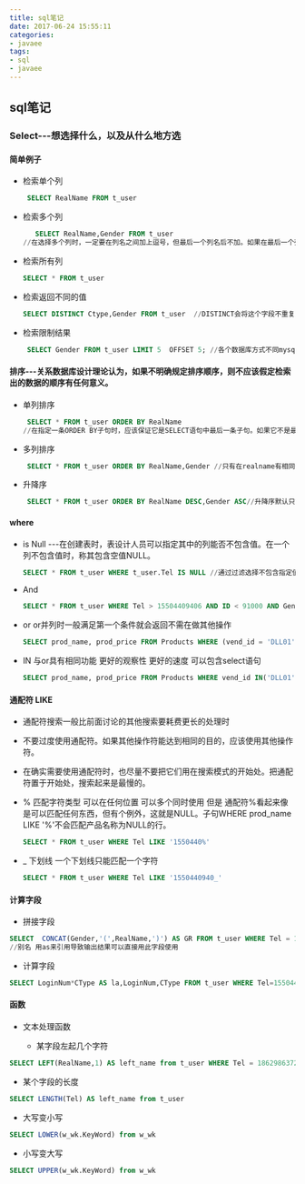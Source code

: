 ```yaml
---
title: sql笔记
date: 2017-06-24 15:55:11
categories:
- javaee
tags:
- sql
- javaee
---
```

## sql笔记

### Select---想选择什么，以及从什么地方选
#### 简单例子
* 检索单个列
  ```sql
   SELECT RealName FROM t_user
  ```

* 检索多个列
  ```sql
     SELECT RealName,Gender FROM t_user
  //在选择多个列时，一定要在列名之间加上逗号，但最后一个列名后不加。如果在最后一个列名后加了逗号，将出现错误。
  ```
* 检索所有列
  ```sql
  SELECT * FROM t_user
  ```

* 检索返回不同的值
  ```sql
  SELECT DISTINCT Ctype,Gender FROM t_user  //DISTINCT会将这个字段不重复的值返回,DISTINCT关键字作用于所有的列，不仅仅是跟在其后的那一列。例如，你指定SELECT DISTINCT Ctype, Gender，除非指定的两列完全相同，否则所有的行都会被检索出来
  ```

* 检索限制结果
  ```sql
   SELECT Gender FROM t_user LIMIT 5  OFFSET 5; //各个数据库方式不同mysql中使用方法 限制从第五个开始 长度为5 SELECT Gender FROM t_user LIMIT 5,5;
  ```

#### 排序---关系数据库设计理论认为，如果不明确规定排序顺序，则不应该假定检索出的数据的顺序有任何意义。

* 单列排序
  ```sql
   SELECT * FROM t_user ORDER BY RealName
  //在指定一条ORDER BY子句时，应该保证它是SELECT语句中最后一条子句。如果它不是最后的子句，将会出现错误消息。
  ```
* 多列排序
  ```sql
   SELECT * FROM t_user ORDER BY RealName,Gender //只有在realname有相同值之后才会比较Gender
  ```
* 升降序
  ```sql
   SELECT * FROM t_user ORDER BY RealName DESC,Gender ASC//升降序默认只针对前面的列成立 DESC降序 ASC默认升序可不写
  ```

#### where

* is Null ---在创建表时，表设计人员可以指定其中的列能否不包含值。在一个列不包含值时，称其包含空值NULL。

  ```sql
  SELECT * FROM t_user WHERE t_user.Tel IS NULL //通过过滤选择不包含指定值的所有行时，你可能希望返回含NULL值的行。但是这做不到。因为未知（unknown）有特殊的含义，数据库不知道它们是否匹配，所以在进行匹配过滤或非匹配过滤时，不会返回这些结果。
  ```

* And
  ```sql
  SELECT * FROM t_user WHERE Tel > 15504409406 AND ID < 91000 AND Gender= '男' //并列条件可以使用And连接
  ```

* or or并列时一般满足第一个条件就会返回不需在做其他操作
  ```sql
  SELECT prod_name, prod_price FROM Products WHERE (vend_id = 'DLL01' OR vend_id = 'BRS01') AND prod_price >= 10;//用圆括号括起来不会产生歧义 否则 And 会比 or优先导致结果出错
  ```
* IN 与or具有相同功能 更好的观察性 更好的速度 可以包含select语句
  ```sql
  SELECT prod_name, prod_price FROM Products WHERE vend_id IN('DLL01','BRS01') AND prod_price >= 10
  ```

#### 通配符 LIKE
  * 通配符搜索一般比前面讨论的其他搜索要耗费更长的处理时
  * 不要过度使用通配符。如果其他操作符能达到相同的目的，应该使用其他操作符。
  * 在确实需要使用通配符时，也尽量不要把它们用在搜索模式的开始处。把通配符置于开始处，搜索起来是最慢的。


* % 匹配字符类型 可以在任何位置 可以多个同时使用 但是 通配符%看起来像是可以匹配任何东西，但有个例外，这就是NULL。子句WHERE prod_name LIKE '%'不会匹配产品名称为NULL的行。
  ```sql
  SELECT * FROM t_user WHERE Tel LIKE '1550440%'
  ```

* _ 下划线 一个下划线只能匹配一个字符
  ```sql
  SELECT * FROM t_user WHERE Tel LIKE '1550440940_'
  ```

#### 计算字段

* 拼接字段
```sql
SELECT  CONCAT(Gender,'(',RealName,')') AS GR FROM t_user WHERE Tel = 15504409406
//别名 用as来引用导致输出结果可以直接用此字段使用
```

* 计算字段
```sql
SELECT LoginNum*CType AS la,LoginNum,CType FROM t_user WHERE Tel=15504409406
```

#### 函数

* 文本处理函数

  * 某字段左起几个字符
```sql
SELECT LEFT(RealName,1) AS left_name from t_user WHERE Tel = 18629863729;
```
  * 某个字段的长度
```sql
SELECT LENGTH(Tel) AS left_name from t_user
```
  * 大写变小写
```sql
SELECT LOWER(w_wk.KeyWord) from w_wk
```
  * 小写变大写
```sql
SELECT UPPER(w_wk.KeyWord) from w_wk
```
